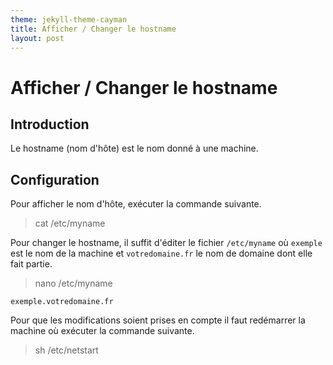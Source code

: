 ```yaml
---
theme: jekyll-theme-cayman
title: Afficher / Changer le hostname
layout: post
---
```


# Afficher / Changer le hostname

## Introduction

Le hostname (nom d'hôte) est le nom donné à une machine.

## Configuration

Pour afficher le nom d'hôte, exécuter la commande suivante.

> cat /etc/myname

Pour changer le hostname, il suffit d'éditer le fichier `/etc/myname` où `exemple` est le nom de la machine et `votredomaine.fr` le nom de domaine dont elle fait partie.

> nano /etc/myname

```
exemple.votredomaine.fr
```

Pour que les modifications soient prises en compte il faut redémarrer la machine où exécuter la commande suivante.

> sh /etc/netstart
